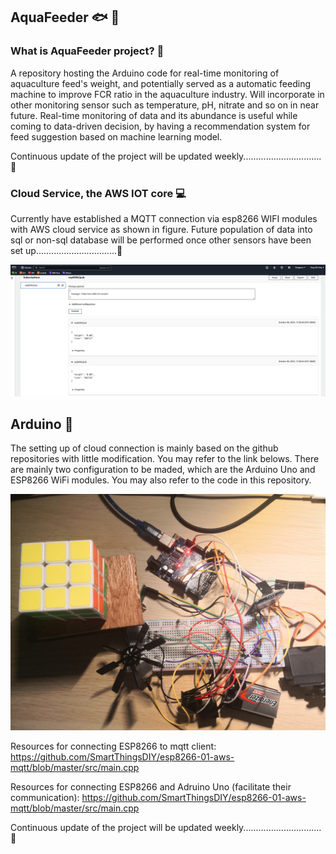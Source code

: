 ## AquaFeeder &#128031;	&#129424;
### What is AquaFeeder project?	&#128173;
A repository hosting the Arduino code for real-time monitoring of aquaculture feed's weight, and potentially served as a automatic feeding machine to improve FCR ratio in the aquaculture industry. Will incorporate in other monitoring sensor such as temperature, pH, nitrate and so on in near future. Real-time monitoring of data and its abundance is useful while coming to data-driven decision, by having a recommendation system for feed suggestion based on machine learning model. 

Continuous update of the project will be updated weekly...............................&#127939;

### Cloud Service, the AWS IOT core  &#128187;
Currently have established a MQTT connection via esp8266 WIFI modules with AWS cloud service as shown in figure. Future population of data into sql or non-sql database will be performed once other sensors have been set up................................&#127939;

![Image Name](./images/aws-real-time.png)

## Arduino 	&#129530;
The setting up of cloud connection is mainly based on the github repositories with little modification. You may refer to the link belows. There are mainly two configuration to be maded, which are the Arduino Uno and ESP8266 WiFi modules. You may also refer to the code in this repository.

![Image Name](./images/Arduino.jpeg)


Resources for connecting ESP8266 to mqtt client: https://github.com/SmartThingsDIY/esp8266-01-aws-mqtt/blob/master/src/main.cpp


Resources for connecting ESP8266 and Adruino Uno (facilitate their communication): https://github.com/SmartThingsDIY/esp8266-01-aws-mqtt/blob/master/src/main.cpp

Continuous update of the project will be updated weekly...............................&#127939;